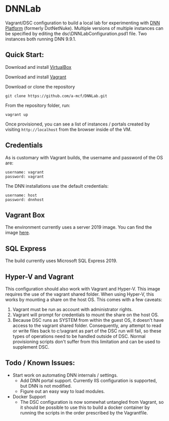 # DNNLab
Vagrant/DSC configuration to build a local lab for experimenting with [DNN Platform](https://www.dnnsoftware.com/community/download) (formerly DotNetNuke). Multiple versions of multiple instances can be specified 
by editing the dsc\DNNLabConfiguration.psd1 file. Two instances both running DNN 9.9.1.

## Quick Start:
Download and install [VirtualBox](https://www.virtualbox.org/wiki/Downloads)

Download and install [Vagrant](https://www.vagrantup.com/downloads.html)

Download or clone the repository
```
git clone https://github.com/a-mcf/DNNLab.git
```

From the repository folder, run:
```
vagrant up
```

Once provisioned, you can see a list of instances / portals created by visiting ```http://localhost``` 
from the browser inside of the VM.

## Credentials
As is customary with Vagrant builds, the username and password of the OS are:
```
username: vagrant
password: vagrant
```

The DNN installations use the default credentials:
```
username: host
password: dnnhost
```

## Vagrant Box
The environment currently uses a server 2019 image. You can find the image 
[here](https://app.vagrantup.com/StefanScherer/boxes/windows_2019).

## SQL Express
The build currently uses Microsoft SQL Express 2019.

## Hyper-V and Vagrant
This configuration should also work with Vagrant and Hyper-V. This image requires the 
use of the vagrant shared folder. When using Hyper-V, this works by mounting a share
on the host OS. This comes with a few caveats:
1. Vagrant must be run as account with administrator rights.
2. Vagrant will prompt for credentials to mount the share on the host OS.
3. Because DSC runs as SYSTEM from within the guest OS, it doesn't have access to the
vagrant shared folder. Consequently, any attempt to read or write files back to c:\vagrant as
part of the DSC run will fail, so these types of operations need to be handled outside of DSC.
Normal provisioning scripts don't suffer from this limitation and can be used to supplement DSC.

## Todo / Known Issues:
- Start work on automating DNN internals / settings.
  - Add DNN portal support. Currently IIS configuration is supported, but DNN is not modified.
  - Figure out an easy way to load modules.
- Docker Support
  - The DSC configuration is now somewhat untangled from Vagrant, so it should be possible to use this to build a docker container by running the scripts in the order prescribed by the Vagrantfile.
  